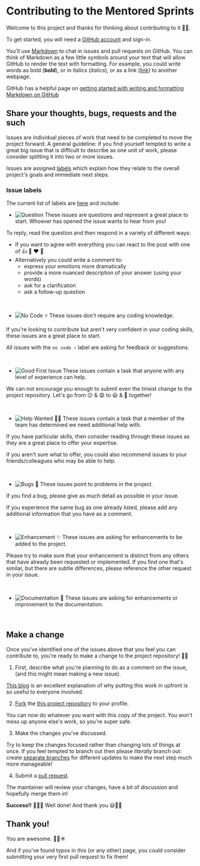 # Contributing to the Mentored Sprints

Welcome to this project and thanks for thinking about contributing to it 🙏🏼.

To get started, you will need a [GitHub account](https://github.com/) and sign-in. 

You'll use [Markdown](https://daringfireball.net/projects/markdown) to chat in issues and pull requests on GitHub. You can think of Markdown as a few little symbols around your text that will allow GitHub to render the text with formatting. For example, you could write words as bold (**bold**), or in italics (*italics*), or as a link ([link](https://https://youtu.be/dQw4w9WgXcQ)) to another webpage.

GitHub has a helpful page on [getting started with writing and formatting Markdown on GitHub](https://help.github.com/articles/getting-started-with-writing-and-formatting-on-github)

## Share your thoughts, bugs, requests and the such

Issues are individual pieces of work that need to be completed to move the project forward. A general guideline: if you find yourself tempted to write a great big issue that is difficult to describe as one unit of work, please consider splitting it into two or more issues.

Issues are assigned [labels](https://github.com/trallard/TLJH-azure-button/labels) which explain how they relate to the overall project's goals and immediate next steps.

### Issue labels

The current list of labels are [here](https://github.com/trallard/TLJH-azure-button/labels) and include:

* ![Question](https://img.shields.io/badge/-question%20❔-d876e3.svg) These issues are questions and represent a great place to start. Whoever has opened the issue wants to hear from you!

 To reply, read the question and then respond in a variety of different ways:
 
 * If you want to agree with everything you can react to the post with one of :+1: :rocket: :heart: :tada:
 * Alternatively you could write a comment to:
   * express your emotions more dramatically 
   * provide a more nuanced description of your answer (using your words)
   * ask for a clarification
   * ask a follow-up question

<br>

* ![No Code ⚡️](https://img.shields.io/badge/-no%20code%20⚡️-602080.svg) These issues don't require any coding knowledge.
 
 If you're looking to contribute but aren't very confident in your coding skills, these issues are a great place to start.
 
 All issues with the `no code ⚡️` label are asking for feedback or suggestions.

<br>

* ![Good First Issue](https://img.shields.io/badge/-good%20first%20issue-7057ff.svg) These issues contain a task that anyone with any level of experience can help.
 
 We can not encourage you enough to submit even the tiniest change to the project repository. Let's go from :confused: & :anguished: to :smiley: & :tada: together!

<br>

* ![Help Wanted 🙌🏼](https://img.shields.io/badge/-help%20wanted%20🙌-01d28e.svg) These issues contain a task that a member of the team has determined we need additional help with.

 If you have particular skills, then consider reading through these issues as they are a great place to offer your expertise.
 
 If you aren't sure what to offer, you could also recommend issues to your friends/colleagues who may be able to help.
 
<br>

* ![Bugs 🐛](https://img.shields.io/badge/-bug%20🐛-eb4d4b.svg) These issues point to problems in the project.

 If you find a bug, please give as much detail as possible in your issue.
 
 If you experience the same bug as one already listed, please add any additional information that you have as a comment.

<br>

* ![Enhancement ✨](https://img.shields.io/badge/-enhancement%20✨-9B90C8.svg) These issues are asking for enhancements to be added to the project.

Please try to make sure that your enhancement is distinct from any others that have already been requested or implemented. If you find one that's similar, but there are subtle differences, please reference the other request in your issue.

<br>


* ![Documentation 📖](https://img.shields.io/badge/-documentation%20📖-ffb5b5.svg) These issues are asking for enhancements or improvement to the documentation.

<br>

## Make a change

Once you've identified one of the issues above that you feel you can contribute to, you're ready to make a change to the project repository! :tada::smiley:

1. First, describe what you're planning to do as a comment on the issue, (and this might mean making a new issue).

 [This blog][link_pushpullblog] is an excellent explanation of why putting this work in upfront is so useful to everyone involved.
 
2. [Fork][link_fork] the [this project repository][link_repo] to your profile.

 You can now do whatever you want with this copy of the project. You won't mess up anyone else's work, so you're super safe.

3. Make the changes you've discussed.

 Try to keep the changes focused rather than changing lots of things at once. If you feel tempted to branch out then please *literally* branch out: create [separate branches][link_branches] for different updates to make the next step much more manageable!

4. Submit a [pull request][link_pullrequest].
 
 The maintainer will review your changes, have a bit of discussion and hopefully merge them in!

**Success!!** :balloon::balloon::balloon: Well done! And thank you :smiley::tada::sparkles:

## Thank you!

You are awesome. :purple_heart::sparkles::sunny:

And if you've found typos in this (or any other) page, you could consider submitting your very first pull request to fix them!


[link_pushpullblog]: https://www.igvita.com/2011/12/19/dont-push-your-pull-requests/
[link_fork]: https://help.github.com/articles/fork-a-repo/
[link_repo]: https://github.com/pycon-mentored-sprints/mentored-sprints-website
[link_branches]: https://help.github.com/articles/creating-and-deleting-branches-within-your-repository/
[link_pullrequest]: https://help.github.com/articles/proposing-changes-to-a-project-with-pull-requests/
[link_fixingtyposissue]: https://github.com/trallard/TLJH-azure-button/issues/1

